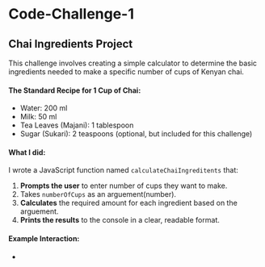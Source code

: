 # Code-Challenge-1

## Chai Ingredients Project

This challenge involves creating a simple calculator to determine the basic ingredients needed to make a specific number of cups of Kenyan chai.

#### The Standard Recipe for 1 Cup of Chai:
* Water: 200 ml
* Milk: 50 ml
* Tea Leaves (Majani): 1 tablespoon
* Sugar (Sukari): 2 teaspoons (optional, but included for this challenge)

#### What I did:
I wrote a JavaScript function named `calculateChaiIngreditents` that:
1. **Prompts the user** to enter number of cups they want to make. 
2. Takes `numberOfCups` as an arguement(number). 
3. **Calculates** the required amount for each ingredient based on the arguement.
4. **Prints the results** to the console in a clear, readable format.

#### Example Interaction:
* 


